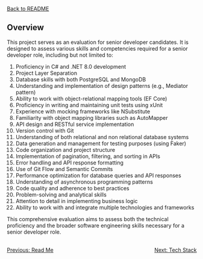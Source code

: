 [Back to README](../README.md)

## Overview
This project serves as an evaluation for senior developer candidates. 
It is designed to assess various skills and competencies required for a senior developer role, 
including but not limited to:

1. Proficiency in C# and .NET 8.0 development
2. Project Layer Separation
3. Database skills with both PostgreSQL and MongoDB
4. Understanding and implementation of design patterns (e.g., Mediator pattern)
5. Ability to work with object-relational mapping tools (EF Core)
6. Proficiency in writing and maintaining unit tests using xUnit
7. Experience with mocking frameworks like NSubstitute
8. Familiarity with object mapping libraries such as AutoMapper
9. API design and RESTful service implementation
10. Version control with Git 
11. Understanding of both relational and non relational database systems
12. Data generation and management for testing purposes (using Faker)
13. Code organization and project structure
14. Implementation of pagination, filtering, and sorting in APIs
15. Error handling and API response formatting
16. Use of Git Flow and Semantic Commits
17. Performance optimization for database queries and API responses
18. Understanding of asynchronous programming patterns
19. Code quality and adherence to best practices
20. Problem-solving and analytical skills
21. Attention to detail in implementing business logic
22. Ability to work with and integrate multiple technologies and frameworks


This comprehensive evaluation aims to assess both the technical proficiency and
 the broader software engineering skills necessary for a senior developer role.

<br/>
<div style="display: flex; justify-content: space-between;">
  <a href="README.md">Previous: Read Me</a>
  <a href="./tech-stack.md">Next: Tech Stack</a>
</div>